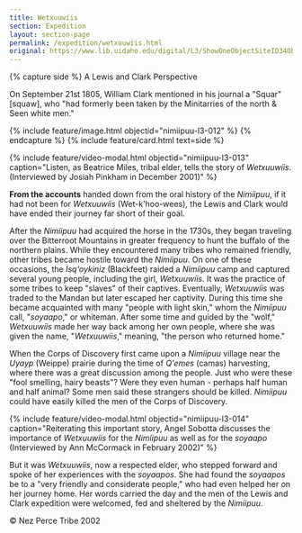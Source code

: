 ```yaml
---
title: Wetxuuwíis
section: Expedition
layout: section-page
permalink: /expedition/wetxuuwiis.html
original: https://www.lib.uidaho.edu/digital/L3/ShowOneObjectSiteID34ObjectID143.html
---
```


{% capture side %}
A Lewis and Clark Perspective

On September 21st 1805, William Clark mentioned in his journal a "Squar" [squaw], who "had formerly been taken by the Minitarries of the north & Seen white men." 

{% include feature/image.html objectid="nimiipuu-l3-012" %}
{% endcapture %}
{% include feature/card.html text=side %}

{% include feature/video-modal.html objectid="nimiipuu-l3-013" caption="Listen, as Beatrice Miles, tribal elder, tells the story of _Wetxuuwíis_. (Interviewed by Josiah Pinkham in December 2001)" %}

**From the accounts** handed down from the oral history of the _Nimíipuu_, if it had not been for _Wetxuuwíis_ (Wet-k'hoo-wees), the Lewis and Clark would have ended their journey far short of their goal.

After the _Nimíipuu_ had acquired the horse in the 1730s, they began traveling over the Bitterroot Mountains in greater frequency to hunt the buffalo of the northern plains. While they encountered many tribes who remained friendly, other tribes became hostile toward the _Nimíipuu_. On one of these occasions, the _Isq'oykiniz_ (Blackfeet) raided a _Nimíipuu_ camp and captured several young people, including the girl, _Wetxuuwíis_. It was the practice of some tribes to keep "slaves" of their captives. Eventually, _Wetxuuwíis_ was traded to the Mandan but later escaped her captivity. During this time she became acquainted with many "people with light skin," whom the _Nimíipuu_ call, "_soyaapo_," or whiteman. After some time and guided by the "wolf," _Wetxuuwíis_ made her way back among her own people, where she was given the name, "_Wetxuuwíis_," meaning, "the person who returned home."

When the Corps of Discovery first came upon a _Nimíipuu_ village near the _Uyayp_ (Weippe) prairie during the time of _Q'emes_ (camas) harvesting, where there was a great discussion among the people. Just who were these "fool smelling, hairy beasts"? Were they even human - perhaps half human and half animal? Some men said these strangers should be killed. _Nimíipuu_ could have easily killed the men of the Corps of Discovery.

{% include feature/video-modal.html objectid="nimiipuu-l3-014" caption="Reiterating this important story, Angel Sobotta discusses the importance of _Wetxuuwíis_ for the _Nimíipuu_ as well as for the _soyaapo_ (Interviewed by Ann McCormack in February 2002)" %}

But it was _Wetxuuwíis_, now a respected elder, who stepped forward and spoke of her experiences with the _soyaapos_. She had found the _soyaapos_ be to a "very friendly and considerate people," who had even helped her on her journey home. Her words carried the day and the men of the Lewis and Clark expedition were welcomed, fed and sheltered by the _Nimíipuu_.

© Nez Perce Tribe 2002
